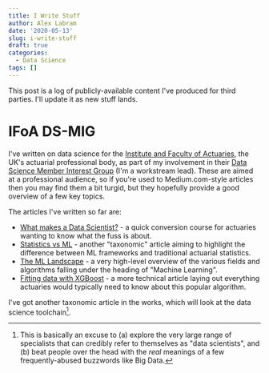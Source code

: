 ```yaml
---
title: I Write Stuff
author: Alex Labram
date: '2020-05-13'
slug: i-write-stuff
draft: true
categories:
  - Data Science
tags: []
---
```


This post is a log of publicly-available content I've produced for third parties.  I'll update it as new stuff lands.

# IFoA DS-MIG

I've written on data science for the [Institute and Faculty of Actuaries](https://www.actuaries.org.uk/), the UK's actuarial professional body, as part of my involvement in their [Data Science Member Interest Group](https://www.actuaries.org.uk/practice-areas/general-insurance/member-interest-groups-migs/data-science-mig) (I'm a workstream lead).  These are aimed at a professional audience, so if you're used to Medium.com-style articles then you may find them a bit turgid, but they hopefully provide a good overview of a few key topics.

The articles I've written so far are:

* [What makes a Data Scientist?](https://www.actuaries.org.uk/news-and-insights/news/what-makes-data-scientist) - a quick conversion course for actuaries wanting to know what the fuss is about.
* [Statistics vs ML](https://www.actuaries.org.uk/news-and-insights/news/statistics-vs-machine-learning) - another "taxonomic" article aiming to highlight the difference between ML frameworks and traditional actuarial statistics.
* [The ML Landscape](https://www.actuaries.org.uk/news-and-insights/news/machine-learning-landscape) - a very high-level overview of the various fields and algorithms falling under the heading of "Machine Learning".
* [Fitting data with XGBoost](https://www.actuaries.org.uk/news-and-insights/news/article-fitting-data-xgboost) - a more technical article laying out everything actuaries would typically need to know about this popular algorithm.

I've got another taxonomic article in the works, which will look at the data science toolchain[^1].


[^1]: This is basically an excuse to (a) explore the very large range of specialists that can credibly refer to themselves as "data scientists", and (b) beat people over the head with the *real* meanings of a few frequently-abused buzzwords like Big Data.